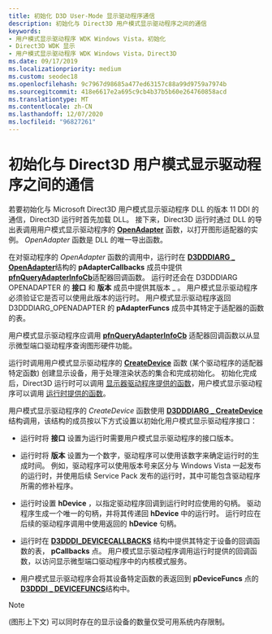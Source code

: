 ```yaml
---
title: 初始化 D3D User-Mode 显示驱动程序通信
description: 初始化与 Direct3D 用户模式显示驱动程序之间的通信
keywords:
- 用户模式显示驱动程序 WDK Windows Vista，初始化
- Direct3D WDK 显示
- 用户模式显示驱动程序 WDK Windows Vista，Direct3D
ms.date: 09/17/2019
ms.localizationpriority: medium
ms.custom: seodec18
ms.openlocfilehash: 9c7967d98685a477ed63157c88a99d9759a7974b
ms.sourcegitcommit: 418e6617e2a695c9cb4b37b5b60e264760858acd
ms.translationtype: MT
ms.contentlocale: zh-CN
ms.lasthandoff: 12/07/2020
ms.locfileid: "96827261"
---
```

# <a name="initializing-communication-with-the-direct3d-user-mode-display-driver"></a>初始化与 Direct3D 用户模式显示驱动程序之间的通信

若要初始化与 Microsoft Direct3D 用户模式显示驱动程序 DLL 的版本 11 DDI 的通信，Direct3D 运行时首先加载 DLL。 接下来，Direct3D 运行时通过 DLL 的导出表调用用户模式显示驱动程序的 [**OpenAdapter**](/windows-hardware/drivers/ddi/d3dumddi/nc-d3dumddi-pfnd3dddi_openadapter) 函数，以打开图形适配器的实例。 *OpenAdapter* 函数是 DLL 的唯一导出函数。

在对驱动程序的 *OpenAdapter* 函数的调用中，运行时在 [**D3DDDIARG \_ OpenAdapter**](/windows-hardware/drivers/ddi/d3dumddi/ns-d3dumddi-_d3dddiarg_openadapter)结构的 **pAdapterCallbacks** 成员中提供 [**pfnQueryAdapterInfoCb**](/windows-hardware/drivers/ddi/d3dumddi/nc-d3dumddi-pfnd3dddi_queryadapterinfocb)适配器回调函数。 运行时还会在 D3DDDIARG OPENADAPTER 的 **接口** 和 **版本** 成员中提供其版本 \_ 。 用户模式显示驱动程序必须验证它是否可以使用此版本的运行时。 用户模式显示驱动程序返回 D3DDDIARG_OPENADAPTER 的 **pAdapterFuncs** 成员中其特定于适配器的函数的表。

用户模式显示驱动程序应调用 [**pfnQueryAdapterInfoCb**](/windows-hardware/drivers/ddi/d3dumddi/nc-d3dumddi-pfnd3dddi_queryadapterinfocb) 适配器回调函数以从显示微型端口驱动程序查询图形硬件功能。

运行时调用用户模式显示驱动程序的 [**CreateDevice**](/windows-hardware/drivers/ddi/d3dumddi/nc-d3dumddi-pfnd3dddi_createdevice) 函数 (某个驱动程序的适配器特定函数) 创建显示设备，用于处理渲染状态的集合和完成初始化。 初始化完成后，Direct3D 运行时可以调用 [显示器驱动程序提供的函数](/windows-hardware/drivers/ddi/index)，用户模式显示驱动程序可以调用 [运行时提供的函数](/windows-hardware/drivers/ddi/index)。

用户模式显示驱动程序的 *CreateDevice* 函数使用 [**D3DDDIARG \_ CreateDevice**](/windows-hardware/drivers/ddi/d3dumddi/ns-d3dumddi-_d3dddiarg_createdevice) 结构调用，该结构的成员按以下方式设置以初始化用户模式显示驱动程序接口：

- 运行时将 **接口** 设置为运行时需要用户模式显示驱动程序的接口版本。

- 运行时将 **版本** 设置为一个数字，驱动程序可以使用该数字来确定运行时的生成时间。 例如，驱动程序可以使用版本号来区分与 Windows Vista 一起发布的运行时，并使用后续 Service Pack 发布的运行时，其中可能包含驱动程序所需的修补程序。

- 运行时设置 **hDevice** ，以指定驱动程序回调到运行时时应使用的句柄。 驱动程序生成一个唯一的句柄，并将其传递回 **hDevice** 中的运行时。 运行时应在后续的驱动程序调用中使用返回的 **hDevice** 句柄。

- 运行时在 [**D3DDDI_DEVICECALLBACKS**](/windows-hardware/drivers/ddi/d3dumddi/ns-d3dumddi-_d3dddi_devicecallbacks) 结构中提供其特定于设备的回调函数的表， **pCallbacks** 点。 用户模式显示驱动程序调用运行时提供的回调函数，以访问显示微型端口驱动程序中的内核模式服务。

- 用户模式显示驱动程序会将其设备特定函数的表返回到 **pDeviceFuncs** 点的 [**D3DDDI \_ DEVICEFUNCS**](/windows-hardware/drivers/ddi/d3dumddi/ns-d3dumddi-_d3dddi_devicefuncs)结构中。

> [!NOTE]
>  (图形上下文) 可以同时存在的显示设备的数量仅受可用系统内存限制。

